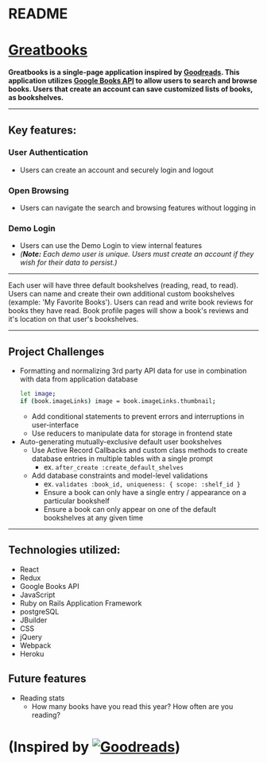 # README

# [Greatbooks](https://grandbooks.herokuapp.com/#/)
__Greatbooks is a single-page application inspired by [Goodreads](https://www.goodreads.com).  This application utilizes [Google Books API](https://books.google.com) to allow users to search and browse books. Users that create an account can save customized lists of books, as bookshelves.__
***
## Key features:
### **User Authentication**
* Users can create an account and securely login and logout
### **Open Browsing**
* Users can navigate the search and browsing features without logging in
### **Demo Login**
* Users can use the Demo Login to view internal features
* *(__Note:__ Each demo user is unique.  Users must create an account if they wish for their data to persist.)*
***
Each user will have three default bookshelves (reading, read, to read). Users can name and create their own additional custom bookshelves (example: 'My Favorite Books').  Users can read and write book reviews for books they have read.  Book profile pages will show a book's reviews and it's location on that user's bookshelves.
***
## Project Challenges
* Formatting and normalizing 3rd party API data for use in combination with data from application database
    ```sh
    let image;
    if (book.imageLinks) image = book.imageLinks.thumbnail;
    ```
    * Add conditional statements to prevent errors and interruptions in user-interface
    * Use reducers to manipulate data for storage in frontend state
* Auto-generating mutually-exclusive default user bookshelves
    * Use Active Record Callbacks and custom class methods to create database entries in multiple tables with a single prompt
        * ex. `after_create :create_default_shelves`
    * Add database constraints and model-level validations
        * ex. `validates :book_id, uniqueness: { scope: :shelf_id }`
        * Ensure a book can only have a single entry / appearance on a particular bookshelf
        * Ensure a book can only appear on one of the default bookshelves at any given time

***
## Technologies utilized:
* React
* Redux
* Google Books API
* JavaScript
* Ruby on Rails Application Framework
* postgreSQL
* JBuilder
* CSS
* jQuery
* Webpack
* Heroku

## Future features
* Reading stats
    * How many books have you read this year? How often are you reading? 

# (Inspired by [![Goodreads](https://s.gr-assets.com/assets/home/header_logo-8d96d7078a3d63f9f31d92282fd67cf4.png)](https://www.goodreads.com))